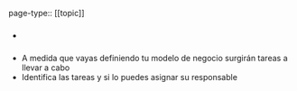 page-type:: [[topic]]
- ### 
- A medida que vayas definiendo tu modelo de negocio surgirán tareas a llevar a cabo
- Identifica las tareas y si lo puedes asignar su responsable

